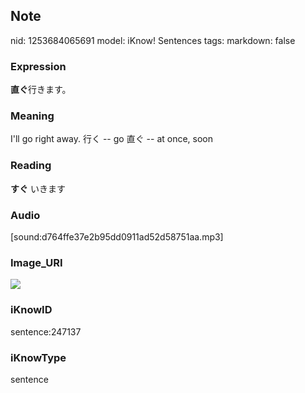 ## Note
nid: 1253684065691
model: iKnow! Sentences
tags: 
markdown: false

### Expression
<b>直ぐ</b>行きます。

### Meaning
I'll go right away.
行く -- go
直ぐ -- at once, soon

### Reading
<b>すぐ</b> いきます

### Audio
[sound:d764ffe37e2b95dd0911ad52d58751aa.mp3]

### Image_URI
<img src="7eb3fc88e64f9570ab130e2312a5f96f.jpg">

### iKnowID
sentence:247137

### iKnowType
sentence
